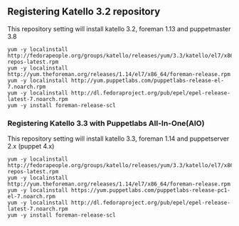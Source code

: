 ## Registering Katello 3.2 repository
This repository setting will install katello 3.2, foreman 1.13 and puppetmaster 3.8
```
yum -y localinstall http://fedorapeople.org/groups/katello/releases/yum/3.3/katello/el7/x86_64/katello-repos-latest.rpm
yum -y localinstall http://yum.theforeman.org/releases/1.14/el7/x86_64/foreman-release.rpm
yum -y localinstall http://yum.puppetlabs.com/puppetlabs-release-el-7.noarch.rpm
yum -y localinstall http://dl.fedoraproject.org/pub/epel/epel-release-latest-7.noarch.rpm
yum -y install foreman-release-scl
```
### Registering Katello 3.3 with Puppetlabs All-In-One(AIO)
This repository setting will install katello 3.3, foreman 1.14 and puppetserver 2.x (puppet 4.x)
```
yum -y localinstall http://fedorapeople.org/groups/katello/releases/yum/3.3/katello/el7/x86_64/katello-repos-latest.rpm
yum -y localinstall http://yum.theforeman.org/releases/1.14/el7/x86_64/foreman-release.rpm
yum -y localinstall https://yum.puppetlabs.com/puppetlabs-release-pc1-el-7.noarch.rpm
yum -y localinstall http://dl.fedoraproject.org/pub/epel/epel-release-latest-7.noarch.rpm
yum -y install foreman-release-scl
```
